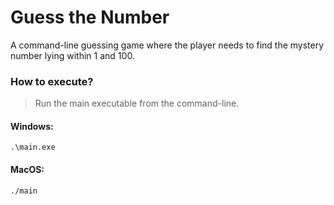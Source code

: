# Guess the Number
A command-line guessing game where the player needs to find the mystery number lying within 1 and 100.
### How to execute?  
> Run the main executable from the command-line.
#### Windows:
```
.\main.exe
```
#### MacOS:
```
./main
```
